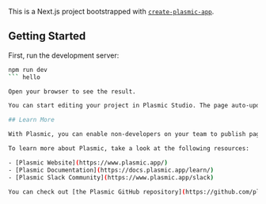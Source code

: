 This is a Next.js project bootstrapped with [`create-plasmic-app`](https://www.npmjs.com/package/create-plasmic-app).

## Getting Started

First, run the development server:

```bash
npm run dev
``` hello

Open your browser to see the result.

You can start editing your project in Plasmic Studio. The page auto-updates as you edit the project.

## Learn More

With Plasmic, you can enable non-developers on your team to publish pages and content into your website or app.

To learn more about Plasmic, take a look at the following resources:

- [Plasmic Website](https://www.plasmic.app/)
- [Plasmic Documentation](https://docs.plasmic.app/learn/)
- [Plasmic Slack Community](https://www.plasmic.app/slack)

You can check out [the Plasmic GitHub repository](https://github.com/plasmicapp/plasmic) - your feedback and contributions are welcome!
